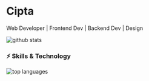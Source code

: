 # Cipta
Web Developer | Frontend Dev | Backend Dev | Design

![github stats](https://github-readme-stats.vercel.app/api?username=woicip&show_icons=true&theme=radical)

### ⚡ Skills & Technology

![top languages](https://github-readme-stats.vercel.app/api/top-langs/?username=woicip&layout=compact&theme=radical)
